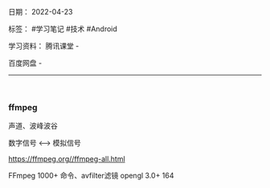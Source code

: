 日期： 2022-04-23

标签： #学习笔记 #技术 #Android 

学习资料： 
腾讯课堂 - 

百度网盘 - 

---
<br>

### ffmpeg

声道、波峰波谷

数字信号 <--> 模拟信号

https://ffmpeg.org//ffmpeg-all.html

FFmpeg 1000+ 命令、avfilter滤镜
opengl 3.0+ 164